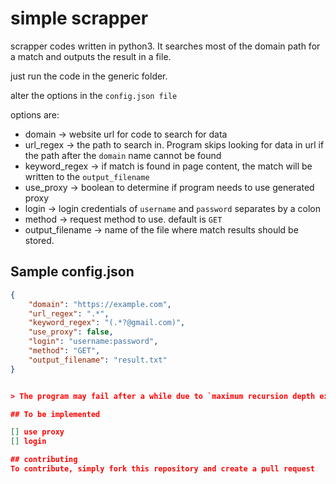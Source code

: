 # simple scrapper
scrapper codes written in python3. It searches most of the domain path for a match and outputs the result in a file.


just run the code in the generic folder.

alter the options in the `config.json file`

options are:

* domain -> website url for code to search for data
* url_regex -> the path to search in. Program skips looking for data in url if the path after the `domain` name cannot be found
* keyword_regex -> if match is found in page content, the match will be written to the `output_filename`
* use_proxy -> boolean to determine if program needs to use generated proxy
* login -> login credentials of `username`  and  `password`   separates by a colon
* method -> request method to use. default is `GET`
* output_filename -> name of the file where match results should be stored.


## Sample config.json

```json
{
    "domain": "https://example.com",
    "url_regex": ".*",
    "keyword_regex": "(.*?@gmail.com)",
    "use_proxy": false,
    "login": "username:password",
    "method": "GET",
    "output_filename": "result.txt"
}


> The program may fail after a while due to `maximum recursion depth exceeded` error. If this is the case, just rerun the code and the program will resume execution without overriding the previous  `output_filename` content.

## To be implemented

[] use proxy
[] login

## contributing
To contribute, simply fork this repository and create a pull request
